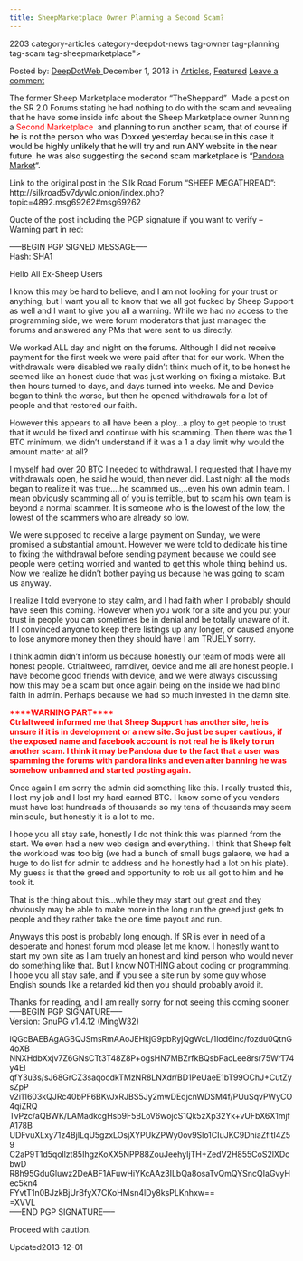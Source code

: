 ```yaml
---
title: SheepMarketplace Owner Planning a Second Scam?
---
```

2203 category-articles category-deepdot-news tag-owner tag-planning tag-scam tag-sheepmarketplace">

<p class="post-meta">
<span>Posted by: <a href="https://www.deepdotweb.com/author/admin/" title="">DeepDotWeb </a></span>
<span>December 1, 2013</span>
<span>in <a href="https://www.deepdotweb.com/category/articles/" rel="category tag">Articles</a>, <a href="https://www.deepdotweb.com/category/deepdot-news/" rel="category tag">Featured</a></span>
<span><a href="https://www.deepdotweb.com/2013/12/01/sheepmarketplace-owner-planning-a-second-scam/#respond">Leave a comment</a></span>
</p>
<div class="clear"></div>
<div class="entry">
<p>The former Sheep Marketplace moderator &#8220;TheSheppard&#8221;  Made a post on the SR 2.0 Forums stating he had nothing to do with the scam and revealing that he have some inside info about the Sheep Marketplace owner Running a <span style="color: #ff0000;">Second Marketplace  <span style="color: #000000;">and planning</span> <span style="color: #000000;">to run another scam, that of course if he is not the person who was Doxxed yesterday because in this case it would be highly unlikely that he will try and run ANY website in the near future. he was also suggesting the second scam marketplace is &#8220;<a href="http://www.deepdotweb.com/2013/10/28/updated-llist-of-hidden-marketplaces-tor-i2p/">Pandora Market</a>&#8220;.</span></span></p>
<p>Link to the original post in the Silk Road Forum &#8220;SHEEP MEGATHREAD&#8221;:  http://silkroad5v7dywlc.onion/index.php?topic=4892.msg69262#msg69262</p>
<p>Quote of the post including the PGP signature if you want to verify &#8211; Warning part in red:</p>
<p>&#8212;&#8211;BEGIN PGP SIGNED MESSAGE&#8212;&#8211;<br/>
    Hash: SHA1</p>
<p>Hello All Ex-Sheep Users</p>
<p>I know this may be hard to believe, and I am not looking for your trust or anything, but I want you all to know that we all got fucked by Sheep Support as well and I want to give you all a warning. While we had no access to the programming side, we were forum moderators that just managed the forums and answered any PMs that were sent to us directly.</p>
<p>We worked ALL day and night on the forums. Although I did not receive payment for the first week we were paid after that for our work. When the withdrawals were disabled we really didn&#8217;t think much of it, to be honest he seemed like an honest dude that was just working on fixing a mistake. But then hours turned to days, and days turned into weeks. Me and Device began to think the worse, but then he opened withdrawals for a lot of people and that restored our faith.</p>
<p>However this appears to all have been a ploy&#8230;a ploy to get people to trust that it would be fixed and continue with his scamming. Then there was the 1 BTC minimum, we didn&#8217;t understand if it was a 1 a day limit why would the amount matter at all?</p>
<p>I myself had over 20 BTC I needed to withdrawal. I requested that I have my withdrawals open, he said he would, then never did. Last night all the mods began to realize it was true&#8230;.he scammed us.,..even his own admin team. I mean obviously scamming all of you is terrible, but to scam his own team is beyond a normal scammer. It is someone who is the lowest of the low, the lowest of the scammers who are already so low.</p>
<p>We were supposed to receive a large payment on Sunday, we were promised a substantial amount. However we were told to dedicate his time to fixing the withdrawal before sending payment because we could see people were getting worried and wanted to get this whole thing behind us. Now we realize he didn&#8217;t bother paying us because he was going to scam us anyway.</p>
<p>I realize I told everyone to stay calm, and I had faith when I probably should have seen this coming. However when you work for a site and you put your trust in people you can sometimes be in denial and be totally unaware of it. If I convinced anyone to keep there listings up any longer, or caused anyone to lose anymore money then they should have I am TRUELY sorry.</p>
<p>I think admin didn&#8217;t inform us because honestly our team of mods were all honest people. Ctrlaltweed, ramdiver, device and me all are honest people. I have become good friends with device, and we were always discussing how this may be a scam but once again being on the inside we had blind faith in admin. Perhaps because we had so much invested in the damn site.</p>
<p><strong><span style="color: #ff0000;">****WARNING PART****</span></strong><br/>
<strong><span style="color: #ff0000;"> Ctrlaltweed informed me that Sheep Support has another site, he is unsure if it is in development or a new site. So just be super cautious, if the exposed name and facebook account is not real he is likely to run another scam. I think it may be Pandora due to the fact that a user was spamming the forums with pandora links and even after banning he was somehow unbanned and started posting again.</span></strong></p>
<p>Once again I am sorry the admin did something like this. I really trusted this, I lost my job and I lost my hard earned BTC. I know some of you vendors must have lost hundreads of thousands so my tens of thousands may seem miniscule, but honestly it is a lot to me.</p>
<p>I hope you all stay safe, honestly I do not think this was planned from the start. We even had a new web design and everything. I think that Sheep felt the workload was too big (we had a bunch of small bugs galaore, we had a huge to do list for admin to address and he honestly had a lot on his plate). My guess is that the greed and opportunity to rob us all got to him and he took it.</p>
<p>That is the thing about this&#8230;while they may start out great and they obviously may be able to make more in the long run the greed just gets to people and they rather take the one time payout and run.</p>
<p>Anyways this post is probably long enough. If SR is ever in need of a desperate and honest forum mod please let me know. I honestly want to start my own site as I am truely an honest and kind person who would never do something like that. But I know NOTHING about coding or programming. I hope you all stay safe, and if you see a site run by some guy whose English sounds like a retarded kid then you should probably avoid it.</p>
<p>Thanks for reading, and I am really sorry for not seeing this coming sooner.<br/>
    &#8212;&#8211;BEGIN PGP SIGNATURE&#8212;&#8211;<br/>
    Version: GnuPG v1.4.12 (MingW32)</p>
<p>iQGcBAEBAgAGBQJSmsRmAAoJEHkjG9pbRyjQgWcL/1lod6inc/fozdu0QtnG4oXB<br/>
    NNXHdbXxjv7Z6GNsCTt3T48Z8P+ogsHN7MBZrfkBQsbPacLee8rsr75WrT74y4El<br/>
    qfY3u3s/sJ68GrCZ3saqocdkTMzNR8LNXdr/BD1PeUaeE1bT99OChJ+CutZysZpP<br/>
    v2i11603kQJRc40bPF6BKvJxRJBS5Jy2mwDEqjcnWDSM4f/PUuSqvPWyCO4qiZRQ<br/>
    TvPzc/aQBWK/LAMadkcgHsb9F5BLoV6wojcS1Qk5zXp32Yk+vUFbX6X1mjfA178B<br/>
    UDFvuXLxy71z4BjILqU5gzxLOsjXYPUkZPWy0ov9Slo1CIuJKC9DhiaZfitI4Z59<br/>
    C2aP9T1d5qollzt85IhgzKoXX5NPP88ZouJeehyIjTH+ZedV2H855CoS2lXDcbwD<br/>
    R8h95GduGluwz2DeABF1AFuwHiYKcAAz3ILbQa8osaTvQmQYSncQIaGvyHec5kn4<br/>
    FYvtT1n0BJzkBjUrBfyX7CKoHMsn4lDy8ksPLKnhxw==<br/>
    =XVVL<br/>
    &#8212;&#8211;END PGP SIGNATURE&#8212;&#8211;</p>
<p>Proceed with caution.</p>
</div>
<span style="display:none"><a href="https://www.deepdotweb.com/tag/owner/" rel="tag">owner</a> <a href="https://www.deepdotweb.com/tag/planning/" rel="tag">planning</a> <a href="https://www.deepdotweb.com/tag/scam/" rel="tag">scam</a> <a href="https://www.deepdotweb.com/tag/sheepmarketplace/" rel="tag">sheepmarketplace</a></span> 
Updated2013-12-01